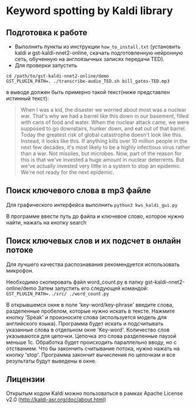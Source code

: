 # Keyword spotting by Kaldi library

## Подготовка к работе

* Выполнить пункты из инструкции `how_to_install.txt` (установить kaldi и gst-kaldi-nnet2-online, скачать подготовленную нейронную сеть, обученную на англоязычных записях передачи TED).
* Для проверки запустить
```
cd /path/to/gst-kaldi-nnet2-online/demo
GST_PLUGIN_PATH=. ./transcribe-audio_TED.sh bill_gates-TED.mp3
```

в выводе должен быть примерно такой текст(ниже представлен истинный текст):
> When I was a kid, the disaster we worried about most was a nuclear war. That's why we had a barrel like this down in our basement, filled with cans of food and water. When the nuclear attack came, we were supposed to go downstairs, hunker down, and eat out of that barrel.
> Today the greatest risk of global catastrophe doesn't look like this. Instead, it looks like this. If anything kills over 10 million people in the next few decades, it's most likely to be a highly infectious virus rather than a war. Not missiles, but microbes. Now, part of the reason for this is that we've invested a huge amount in nuclear deterrents. But we've actually invested very little in a system to stop an epidemic. We're not ready for the next epidemic.

## Поиск ключевого слова в mp3 файле

Для графического интерфейса выполнить
`python3 kws_kaldi_gui.py`

В программе ввести путь до файла и ключевое слово, которое нужно найти, нажать на кнопку search


## Поиск ключевых слов и их подсчет в онлайн потоке

Для лучшего качества распознавания рекомендуется использовать микрофон.

Необходимо скопировать файл word_count.py в папку gst-kaldi-nnet2-online/demo
Затем запустить его следующей командой:
`GST_PLUGIN_PATH=../src/ ./word_count.py`

В открывшемся окне в поле 'key-word/key-phrase' введите слова, разделенные пробелом, которые нужно искать в тексте.
Нажмите кнопку 'Speak' и произносите слова (используется модель для английского языка). Программа будет искать и 
подсчитывать указанные слова в отдельном окне 'Key-word'. Количество слов указываются для цепочки. Цепочка это слова
разделенные паузой меньше 1c. Обработка будет происходить параллельно вводу, но с отстванием. Что бы закончить 
считывание потока, нужно нажать на кнопку 'stop'. Программа закончит вычисления по цепочкам и все результаты будут 
выведены в окне.

## Лицензии

Открытым кодом Kaldi можно пользоваться в рамках Apache License v2.0 (http://kaldi-asr.org/doc/about.html)


